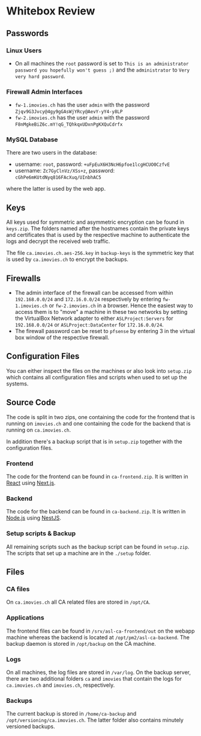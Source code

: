 # Whitebox Review

## Passwords

### Linux Users
- On all machines the `root` password is set to `This is an administrator password you hopefully won't guess ;)` and the `administrator` to `Very very hard password`.

### Firewall Admin Interfaces

- `fw-1.imovies.ch` has the user `admin` with the password `Zjqv9G3Jvcy@4gy9gGAsWjYRcy@AevY-yY4-y8LP`
- `fw-2.imovies.ch` has the user `admin` with the password `F8nMgkeBiZ6c.mY!qG_TQhkqxUDxnPgKXQuCdrfx`

### MySQL Database

There are two users in the database:
- username: `root`, password: `+uFpEuX6H3NcH6pfoe1lcgHCUO0CzfvE`
- username: `Zc7GyClnVz/XSs+z`, password: `cGhPe6mKUtdNyq816FAcXuq/UInbhAC5`

where the latter is used by the web app.

## Keys

All keys used for symmetric and asymmetric encryption can be found in `keys.zip`. The folders named after the hostnames contain the private keys and certificates that is used by the respective machine to authenticate the logs and decrypt the received web traffic.

The file `ca.imovies.ch.aes-256.key` in `backup-keys` is the symmetric key that is used by `ca.imovies.ch` to encrypt the backups.

## Firewalls

- The admin interface of the firewall can be accessed from within `192.168.0.0/24` and `172.16.0.0/24` respectively by entering `fw-1.imovies.ch` or `fw-2.imovies.ch` in a browser. Hence the easiest way to access them is to "move" a machine in these two networks by setting the VirtualBox Network adapter to either `ASLProject:Servers` for `192.168.0.0/24` or `ASLProject:DataCenter` for `172.16.0.0/24`.
- The firewall password can be reset to `pfsense` by entering 3 in the virtual box window of the respective firewall.


## Configuration Files

You can either inspect the files on the machines or also look into `setup.zip` which contains all configuration files and scripts when used to set up the systems.

## Source Code

The code is split in two zips, one containing the code for the frontend that is running on `imovies.ch` and one containing the code for the backend that is running on `ca.imovies.ch`.

In addition there's a backup script that is in `setup.zip` together with the configuration files.

### Frontend
The code for the frontend can be found in `ca-frontend.zip`. It is written in [React](https://reactjs.org/) using [Next.js](https://nextjs.org/).

### Backend
The code for the backend can be found in `ca-backend.zip`. It is written in [Node.js](https://nodejs.org) using [NestJS](https://nestjs.com/).

### Setup scripts & Backup
All remaining scripts such as the backup script can be found in `setup.zip`. The scripts that set up a machine are in the `./setup` folder.

## Files

### CA files

On `ca.imovies.ch` all CA related files are stored in `/opt/CA`.

### Applications

The frontend files can be found in `/srv/asl-ca-frontend/out` on the webapp machine whereas the backend is located at `/opt/pm2/asl-ca-backend`. The backup daemon is stored in `/opt/backup` on the CA machine.

### Logs

On all machines, the log files are stored in `/var/log`. On the backup server, there are two additional folders `ca` and `imovies` that contain the logs for `ca.imovies.ch` and `imovies.ch`, respectively.

### Backups

The current backup is stored in `/home/ca-backup` and `/opt/versioning/ca.imovies.ch`. The latter folder also contains minutely versioned backups.